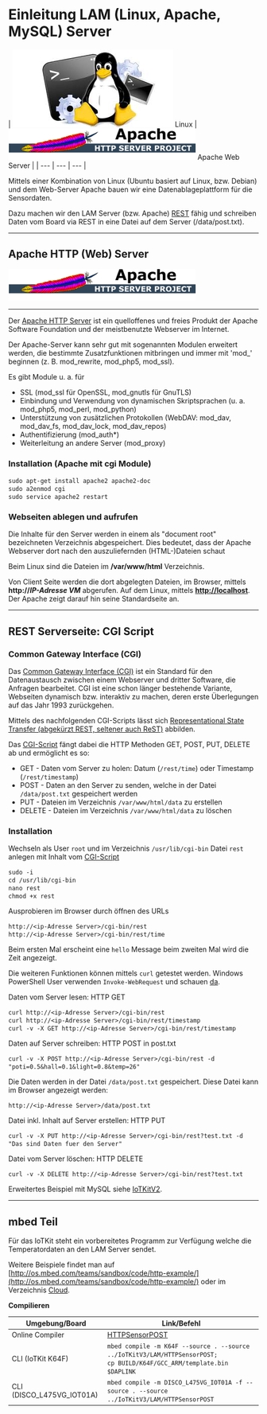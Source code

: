Einleitung LAM (Linux, Apache, MySQL) Server
============================================

| ![](../images/Linux.png) Linux | ![](../images/Apache.png) Apache Web Server | 
| --- | --- | --- |

Mittels einer Kombination von Linux (Ubuntu basiert auf Linux, bzw. Debian) und dem Web-Server Apache bauen wir eine Datenablageplattform für die Sensordaten.

Dazu machen wir den LAM Server (bzw. Apache) [REST](http://de.wikipedia.org/wiki/Representational_State_Transfer) fähig und schreiben Daten vom Board via REST in eine Datei auf dem Server (/data/post.txt).

***
Apache HTTP (Web) Server
------------------------ 

![](../images/Apache.png)

- - -

Der [Apache HTTP Server](http://de.wikipedia.org/wiki/Apache_HTTP_Server) ist ein quelloffenes und freies Produkt der Apache Software Foundation und der meistbenutzte Webserver im Internet.

Der Apache-Server kann sehr gut mit sogenannten Modulen erweitert werden, die bestimmte Zusatzfunktionen mitbringen und immer mit &#039;mod_&#039; beginnen (z. B. mod_rewrite, mod_php5, mod_ssl).

Es gibt Module u. a. für

*   SSL (mod_ssl für OpenSSL, mod_gnutls für GnuTLS)
*   Einbindung und Verwendung von dynamischen Skriptsprachen (u. a. mod_php5, mod_perl, mod_python)
*   Unterstützung von zusätzlichen Protokollen (WebDAV: mod_dav, mod_dav_fs, mod_dav_lock, mod_dav_repos)
*   Authentifizierung (mod_auth*)
*   Weiterleitung an andere Server (mod_proxy)

### Installation (Apache mit cgi Module)

    sudo apt-get install apache2 apache2-doc 
    sudo a2enmod cgi
    sudo service apache2 restart

### Webseiten ablegen und aufrufen 

Die Inhalte für den Server werden in einem als "document root" bezeichneten Verzeichnis abgespeichert. Dies bedeutet, dass der Apache Webserver dort nach den auszuliefernden (HTML-)Dateien schaut

Beim Linux sind die Dateien im **/var/www/html** Verzeichnis.

Von Client Seite werden die dort abgelegten Dateien, im Browser, mittels **http://_IP-Adresse VM_** abgerufen. Auf dem Linux, mittels **[http://localhost](http://localhost)**. Der Apache zeigt darauf hin seine Standardseite an.

***
REST Serverseite: CGI Script 
----------------------------

### Common Gateway Interface (CGI) 

Das [Common Gateway Interface (CGI)](http://de.wikipedia.org/wiki/Common_Gateway_Interface) ist ein Standard für den Datenaustausch zwischen einem Webserver und dritter Software, die Anfragen bearbeitet. CGI ist eine schon länger bestehende Variante, Webseiten dynamisch bzw. interaktiv zu machen, deren erste Überlegungen auf das Jahr 1993 zurückgehen.

Mittels des nachfolgenden CGI-Scripts lässt sich [Representational State Transfer (abgekürzt REST, seltener auch ReST)](http://de.wikipedia.org/wiki/Representational_State_Transfer) abbilden.

Das [CGI-Script](rest) fängt dabei die HTTP Methoden GET, POST, PUT, DELETE ab und ermöglicht es so:
* GET - Daten vom Server zu holen: Datum (`/rest/time`) oder Timestamp (`/rest/timestamp`)
* POST - Daten an den Server zu senden, welche in der Datei `/data/post.txt` gespeichert werden
* PUT - Dateien im Verzeichnis `/var/www/html/data` zu erstellen
* DELETE - Dateien im Verzeichnis `/var/www/html/data` zu löschen

### Installation

Wechseln als User `root` und im Verzeichnis `/usr/lib/cgi-bin` Datei `rest` anlegen mit Inhalt vom [CGI-Script](rest)

    sudo -i
    cd /usr/lib/cgi-bin
    nano rest
    chmod +x rest
    
Ausprobieren im Browser durch öffnen des URLs

    http://<ip-Adresse Server>/cgi-bin/rest
    http://<ip-Adresse Server>/cgi-bin/rest/time
    
Beim ersten Mal erscheint eine `hello` Message beim zweiten Mal wird die Zeit angezeigt.

Die weiteren Funktionen können mittels `curl` getestet werden. Windows PowerShell User verwenden `Invoke-WebRequest` und schauen [da](https://stackoverflow.com/questions/17325293/invoke-webrequest-post-with-parameters/52545944).

Daten vom Server lesen: HTTP GET

    curl http://<ip-Adresse Server>/cgi-bin/rest
    curl http://<ip-Adresse Server>/cgi-bin/rest/timestamp
    curl -v -X GET http://<ip-Adresse Server>/cgi-bin/rest/timestamp

Daten auf Server schreiben: HTTP POST in post.txt 

    curl -v -X POST http://<ip-Adresse Server>/cgi-bin/rest -d "poti=0.5&hall=0.1&light=0.8&temp=26"
    
Die Daten werden in der Datei `/data/post.txt` gespeichert. Diese Datei kann im Browser angezeigt werden:

    http://<ip-Adresse Server>/data/post.txt

Datei inkl. Inhalt auf Server erstellen: HTTP PUT

    curl -v -X PUT http://<ip-Adresse Server>/cgi-bin/rest?test.txt -d "Das sind Daten fuer den Server"

Datei vom Server löschen: HTTP DELETE

    curl -v -X DELETE http://<ip-Adresse Server>/cgi-bin/rest?test.txt 
    
Erweitertes Beispiel mit MySQL siehe [IoTKitV2](https://github.com/mc-b/IoTKitV2/tree/master/LAM).    

***
mbed Teil
---------

Für das IoTKit steht ein vorbereitetes Programm zur Verfügung welche die Temperatordaten an den LAM Server sendet.

Weitere Beispiele findet man auf [http://os.mbed.com/teams/sandbox/code/http-example/](http://os.mbed.com/teams/sandbox/code/http-example/) oder im Verzeichnis [Cloud](../cloud).


**Compilieren**

| Umgebung/Board    | Link/Befehl                      |
| ----------------- | -------------------------------- |
| Online Compiler | [HTTPSensorPOST](https://os.mbed.com/compiler/#import:/teams/IoTKitV3/code/HTTPSensorPOST/) |
| CLI (IoTKit K64F) | `mbed compile -m K64F --source . --source ../IoTKitV3/LAM/HTTPSensorPOST; ` <br> `cp BUILD/K64F/GCC_ARM/template.bin $DAPLINK` |
| CLI (DISCO_L475VG_IOT01A) | `mbed compile -m DISCO_L475VG_IOT01A -f --source . --source ../IoTKitV3/LAM/HTTPSensorPOST` |


